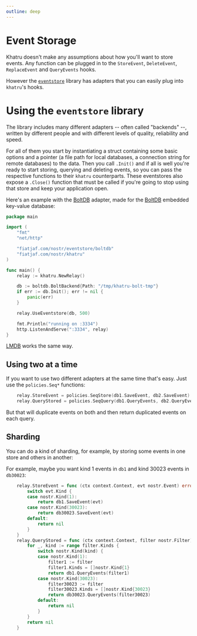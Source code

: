 ```yaml
---
outline: deep
---
```


# Event Storage

Khatru doesn't make any assumptions about how you'll want to store events. Any function can be plugged in to the `StoreEvent`, `DeleteEvent`, `ReplaceEvent` and `QueryEvents` hooks.

However the [`eventstore`](https://fiatjaf.com/nostr/eventstore) library has adapters that you can easily plug into `khatru`'s hooks.

# Using the `eventstore` library

The library includes many different adapters -- often called "backends" --, written by different people and with different levels of quality, reliability and speed.

For all of them you start by instantiating a struct containing some basic options and a pointer (a file path for local databases, a connection string for remote databases) to the data. Then you call `.Init()` and if all is well you're ready to start storing, querying and deleting events, so you can pass the respective functions to their `khatru` counterparts. These eventstores also expose a `.Close()` function that must be called if you're going to stop using that store and keep your application open.

Here's an example with the [BoltDB](https://pkg.go.dev/fiatjaf.com/nostr/eventstore/boltdb) adapter, made for the [BoltDB](https://github.com/etcd-io/bbolt) embedded key-value database:

```go
package main

import (
	"fmt"
	"net/http"

	"fiatjaf.com/nostr/eventstore/boltdb"
	"fiatjaf.com/nostr/khatru"
)

func main() {
	relay := khatru.NewRelay()

	db := boltdb.BoltBackend{Path: "/tmp/khatru-bolt-tmp"}
	if err := db.Init(); err != nil {
		panic(err)
	}

	relay.UseEventstore(db, 500)

	fmt.Println("running on :3334")
	http.ListenAndServe(":3334", relay)
}
```

[LMDB](https://pkg.go.dev/fiatjaf.com/nostr/eventstore/lmdb) works the same way.

## Using two at a time

If you want to use two different adapters at the same time that's easy. Just use the `policies.Seq*` functions:

```go
	relay.StoreEvent = policies.SeqStore(db1.SaveEvent, db2.SaveEvent)
	relay.QueryStored = policies.SeqQuery(db1.QueryEvents, db2.QueryEvents)
```

But that will duplicate events on both and then return duplicated events on each query.

## Sharding

You can do a kind of sharding, for example, by storing some events in one store and others in another:

For example, maybe you want kind 1 events in `db1` and kind 30023 events in `db30023`:

```go
	relay.StoreEvent = func (ctx context.Context, evt nostr.Event) error {
		switch evt.Kind {
		case nostr.Kind(1):
			return db1.SaveEvent(evt)
		case nostr.Kind(30023):
			return db30023.SaveEvent(evt)
		default:
			return nil
		}
	}
	relay.QueryStored = func (ctx context.Context, filter nostr.Filter) iter.Seq[nostr.Event] {
		for _, kind := range filter.Kinds {
			switch nostr.Kind(kind) {
			case nostr.Kind(1):
				filter1 := filter
				filter1.Kinds = []nostr.Kind{1}
				return db1.QueryEvents(filter1)
			case nostr.Kind(30023):
				filter30023 := filter
				filter30023.Kinds = []nostr.Kind{30023}
				return db30023.QueryEvents(filter30023)
			default:
				return nil
			}
		}
		return nil
	}
```

